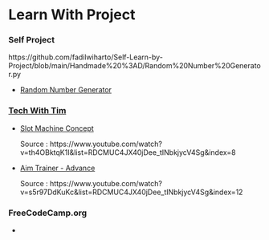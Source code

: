 # Learn With Project
<h3><strong>Self Project</strong></h3>
https://github.com/fadilwiharto/Self-Learn-by-Project/blob/main/Handmade%20%3AD/Random%20Number%20Generator.py
<ul>
<li><a href="https://github.com/fadilwiharto/Self-Learn-by-Project/blob/main/Handmade%20%3AD/Random%20Number%20Generator.py">Random Number Generator</li>
</ul>

<h3><strong>Tech With Tim</strong></h3>

<ul>
<li><a href="https://github.com/fadilwiharto/Python-Project-Slot-Machine/blob/main/Slot%20Machine%20Code.py">Slot Machine Concept</a></li>
<p>Source : https://www.youtube.com/watch?v=th4OBktqK1I&list=RDCMUC4JX40jDee_tINbkjycV4Sg&index=8</p>
<li><a href="">Aim Trainer - Advance</a></li>
<p>Source : https://www.youtube.com/watch?v=s5r97DdKuKc&list=RDCMUC4JX40jDee_tINbkjycV4Sg&index=12</p>
</ul>

<h3><strong>FreeCodeCamp.org</strong></h3>
<ul>
<li><a href=""></a></li>
</ul>
